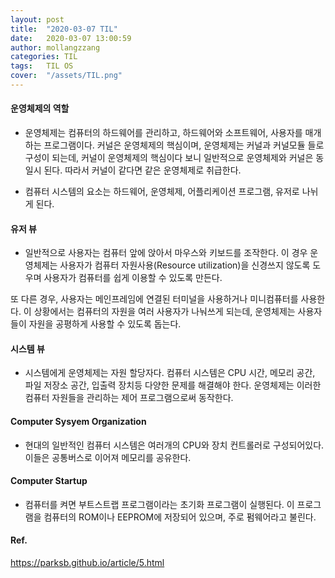 ```yaml
---
layout: post
title:  "2020-03-07 TIL"
date:   2020-03-07 13:00:59
author: mollangzzang
categories: TIL
tags:	TIL OS
cover:  "/assets/TIL.png"
---
```


#### 운영체제의 역할

- 운영체제는 컴퓨터의 하드웨어를 관리하고, 하드웨어와 소프트웨어, 사용자를 매개하는 프로그램이다. 커널은 운영체제의 핵심이며, 운영체제는 커널과 커널모듈 들로 구성이 되는데, 커널이 운영체제의 핵심이다 보니 일반적으로 운영체제와 커널은 동일시 된다. 따라서 커널이 같다면 같은 운영체제로 취급한다.

- 컴퓨터 시스템의 요소는 하드웨어, 운영체제, 어플리케이션 프로그램, 유저로 나뉘게 된다.

#### 유저 뷰

- 일반적으로 사용자는 컴퓨터 앞에 앉아서 마우스와 키보드를 조작한다. 이 경우 운영체제는 사용자가 컴퓨터 자원사용(Resource utilization)을 신경쓰지 않도록 도우며 사용자가 컴퓨터를 쉽게 이용할 수 있도록 만든다.

또 다른 경우, 사용자는 메인프레임에 연결된 터미널을 사용하거나 미니컴퓨터를 사용한다. 이 상황에서는 컴퓨터의 자원을 여러 사용자가 나눠쓰게 되는데, 운영체제는 사용자들이 자원을 공평하게 사용할 수 있도록 돕는다.

#### 시스템 뷰

- 시스템에게 운영체제는 자원 할당자다. 컴퓨터 시스템은 CPU 시간, 메모리 공간, 파일 저장소 공간, 입출력 장치등 다양한 문제를 해결해야 한다. 운영체제는 이러한 컴퓨터 자원들을 관리하는 제어 프로그램으로써 동작한다.

#### Computer Sysyem Organization

- 현대의 일반적인 컴퓨터 시스템은 여러개의 CPU와 장치 컨트롤러로 구성되어있다. 이들은 공통버스로 이어져 메모리를 공유한다.

#### Computer Startup

- 컴퓨터를 켜면 부트스트랩 프로그램이라는 초기화 프로그램이 실행된다. 이 프로그램을 컴퓨터의 ROM이나 EEPROM에 저장되어 있으며, 주로 펌웨어라고 불린다.



#### Ref.

https://parksb.github.io/article/5.html
